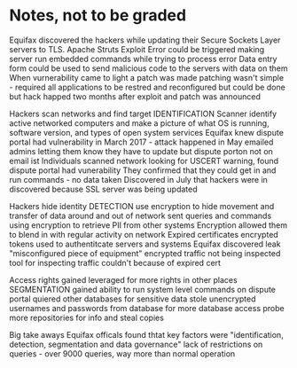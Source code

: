 # Notes, not to be graded
Equifax discovered the hackers while updating their Secure Sockets Layer servers to TLS. 
Apache Struts Exploit
    Error could be triggered making server run embedded commands while trying to process error
    Data entry form could be used to send malicious code to the servers with data on them
    When vurnerability came to light a patch was made
        patching wasn't simple - required all applications to be restred and reconfigured but could be done
        but hack happed two months after exploit and patch was announced


Hackers scan networks and find target IDENTIFICATION
    Scanner identify active networked computers and make a picture of what OS is running, software version, and types of open system services
    Equifax knew dispute portal had vulnerability in March 2017 - attack happened in May
        emailed admins letting them know they have to update but dispute porton not on email ist
        Individuals scanned network looking for USCERT warning, found dispute portal had vunerability
        They confirmed that they could get in and run commands - no data taken
    Discovered in July that hackers were in
        discovered because SSL server was being updated

Hackers hide identity DETECTION
    use encryption to hide movement and transfer of data around and out of network
    sent queries and commands using encryption to retrieve PII from other systems
    Encryption allowed them to blend in with regular activity on network
    Expired certificates
        encrypted tokens used to authentitcate servers and systems 
        Equifax discovered leak "misconfigured piece of equipment"
        encrypted traffic not being inspected
        tool for inspecting traffic couldn't because of expired cert
    

Access rights gained leveraged for more rights in other places SEGMENTATION
    gained ability to run system level commands on dispute portal quiered other databases for sensitive data
    stole unencrypted usernames and passwords from database for more database access
    probe more repositories for info and steal copies

Big take aways
    Equifax officals found thtat key factors were "identification, detection, segmentation and data governance"
    lack of restrictions on queries - over 9000 queries, way more than normal operation
